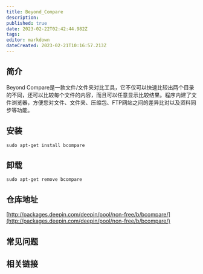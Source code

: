```yaml
---
title: Beyond_Compare
description: 
published: true
date: 2023-02-22T02:42:44.982Z
tags: 
editor: markdown
dateCreated: 2023-02-21T10:16:57.213Z
---
```


## 简介

Beyond Compare是一款文件/文件夹对比工具，它不仅可以快速比较出两个目录的不同，还可以比较每个文件的内容，而且可以任意显示比较结果。程序内建了文件浏览器，方便您对文件、文件夹、压缩包、FTP网站之间的差异比对以及资料同步等功能。

## 安装

`sudo apt-get install bcompare`

## 卸载

`sudo apt-get remove bcompare`

## 仓库地址

[http://packages.deepin.com/deepin/pool/non-free/b/bcompare/](http://packages.deepin.com/deepin/pool/non-free/b/bcompare/)


## 常见问题


## 相关链接